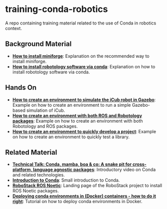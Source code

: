 # training-conda-robotics
A repo containing training material related to the use of Conda in robotics context.

## Background Material
* [**How to install miniforge**](https://github.com/robotology/robotology-superbuild/blob/master/doc/install-miniforge.md): Explanation on the recommended way to install miniforge.
* [**How to install robotology software via conda**](https://github.com/robotology/robotology-superbuild/blob/master/doc/conda-forge.md): Explanation on how to install robotology software via conda.

## Hands On
* [**How to create an environment to simulate the iCub robot in Gazebo**](create-icub-gazebo-env.md): Example on how to create an environment to run a simple Gazebo-based simulation of iCub.
* [**How to create an environment with both ROS and Robotology packages**](create-env-with-ros-and-robotology.md): Example on how to create an environment with both Robotology and ROS packages.
* [**How to create an environment to quickly develop a project**](create-env-for-library.md): Example on how to create an environment to quickly test a library.

## Related Material
* [**Technical Talk: Conda, mamba, boa & co: A snake pit for cross-platform, language agnostic packages**](https://www.youtube.com/watch?v=4sVeqG3eP0A): Introductory video on Conda and related technologies.
* [**Introduction to Conda**](https://geohackweek.github.io/datasharing/01-conda-tutorial/): Small introduction to Conda.
* [**RoboStack ROS Noetic**](https://github.com/RoboStack/ros-noetic): Landing page of the RoboStack project to install ROS Noetic packages.
* [**Deploying conda environments in (Docker) containers - how to do it right**](https://uwekorn.com/2021/03/01/deploying-conda-environments-in-docker-how-to-do-it-right.html): Tutorial on how to deploy conda environments in Docker.
